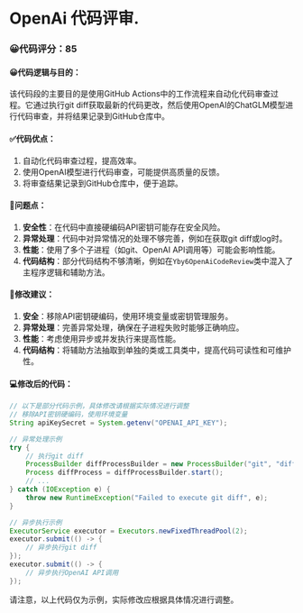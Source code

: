 # OpenAi 代码评审.
### 😀代码评分：85
#### 😀代码逻辑与目的：
该代码段的主要目的是使用GitHub Actions中的工作流程来自动化代码审查过程。它通过执行git diff获取最新的代码更改，然后使用OpenAI的ChatGLM模型进行代码审查，并将结果记录到GitHub仓库中。

#### ✅代码优点：
1. 自动化代码审查过程，提高效率。
2. 使用OpenAI模型进行代码审查，可能提供高质量的反馈。
3. 将审查结果记录到GitHub仓库中，便于追踪。

#### 🤔问题点：
1. **安全性**：在代码中直接硬编码API密钥可能存在安全风险。
2. **异常处理**：代码中对异常情况的处理不够完善，例如在获取git diff或log时。
3. **性能**：使用了多个子进程（如git、OpenAI API调用等）可能会影响性能。
4. **代码结构**：部分代码结构不够清晰，例如在`Yby6OpenAiCodeReview`类中混入了主程序逻辑和辅助方法。

#### 🎯修改建议：
1. **安全**：移除API密钥硬编码，使用环境变量或密钥管理服务。
2. **异常处理**：完善异常处理，确保在子进程失败时能够正确响应。
3. **性能**：考虑使用异步或并发执行来提高性能。
4. **代码结构**：将辅助方法抽取到单独的类或工具类中，提高代码可读性和可维护性。

#### 💻修改后的代码：
```java
// 以下是部分代码示例，具体修改请根据实际情况进行调整
// 移除API密钥硬编码，使用环境变量
String apiKeySecret = System.getenv("OPENAI_API_KEY");

// 异常处理示例
try {
    // 执行git diff
    ProcessBuilder diffProcessBuilder = new ProcessBuilder("git", "diff", latestCommitHash + "^", latestCommitHash);
    Process diffProcess = diffProcessBuilder.start();
    // ...
} catch (IOException e) {
    throw new RuntimeException("Failed to execute git diff", e);
}

// 异步执行示例
ExecutorService executor = Executors.newFixedThreadPool(2);
executor.submit(() -> {
    // 异步执行git diff
});
executor.submit(() -> {
    // 异步执行OpenAI API调用
});
```

请注意，以上代码仅为示例，实际修改应根据具体情况进行调整。